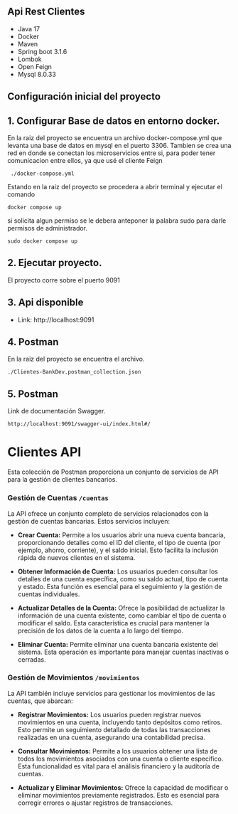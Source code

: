 ## Api Rest Clientes
* Java 17
* Docker
* Maven
* Spring boot 3.1.6
* Lombok
* Open Feign
* Mysql 8.0.33

## Configuración inicial del proyecto
## 1. Configurar Base de datos en entorno docker.
En la raiz del proyecto se encuentra un archivo docker-compose.yml que levanta una base de datos en mysql en el puerto 3306.
Tambien se crea una red en donde se conectan los microservicios entre si, para poder tener comunicacion entre ellos, ya que 
usé el cliente Feign
```
 ./docker-compose.yml
```
Estando en la raiz del proyecto se procedera a abrir terminal y ejecutar el comando

```
docker compose up
```
si solicita algun permiso se le debera anteponer la palabra sudo para darle permisos de administrador.
```
sudo docker compose up
```
## 2. Ejecutar proyecto.
El proyecto corre sobre el puerto 9091
## 3. Api disponible

* Link: http://localhost:9091

## 4. Postman
En la raiz del proyecto se encuentra el archivo.
```
./Clientes-BankDev.postman_collection.json
```
## 5. Postman
Link de documentación Swagger.
```
http://localhost:9091/swagger-ui/index.html#/
```
# Clientes API

Esta colección de Postman proporciona un conjunto de servicios de API para la gestión de clientes bancarios. 

### Gestión de Cuentas `/cuentas`
La API ofrece un conjunto completo de servicios relacionados con la gestión de cuentas bancarias. Estos servicios incluyen:

- **Crear Cuenta:** Permite a los usuarios abrir una nueva cuenta bancaria, proporcionando detalles como el ID del cliente, el tipo de cuenta (por ejemplo, ahorro, corriente), y el saldo inicial. Esto facilita la inclusión rápida de nuevos clientes en el sistema.

- **Obtener Información de Cuenta:** Los usuarios pueden consultar los detalles de una cuenta específica, como su saldo actual, tipo de cuenta y estado. Esta función es esencial para el seguimiento y la gestión de cuentas individuales.

- **Actualizar Detalles de la Cuenta:** Ofrece la posibilidad de actualizar la información de una cuenta existente, como cambiar el tipo de cuenta o modificar el saldo. Esta característica es crucial para mantener la precisión de los datos de la cuenta a lo largo del tiempo.

- **Eliminar Cuenta:** Permite eliminar una cuenta bancaria existente del sistema. Esta operación es importante para manejar cuentas inactivas o cerradas.

### Gestión de Movimientos `/movimientos`
La API también incluye servicios para gestionar los movimientos de las cuentas, que abarcan:

- **Registrar Movimientos:** Los usuarios pueden registrar nuevos movimientos en una cuenta, incluyendo tanto depósitos como retiros. Esto permite un seguimiento detallado de todas las transacciones realizadas en una cuenta, asegurando una contabilidad precisa.

- **Consultar Movimientos:** Permite a los usuarios obtener una lista de todos los movimientos asociados con una cuenta o cliente específico. Esta funcionalidad es vital para el análisis financiero y la auditoría de cuentas.

- **Actualizar y Eliminar Movimientos:** Ofrece la capacidad de modificar o eliminar movimientos previamente registrados. Esto es esencial para corregir errores o ajustar registros de transacciones.
